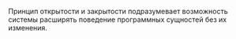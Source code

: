 Принцип открытости и закрытости подразумевает возможность системы расширять поведение программных сущностей без их изменения.
